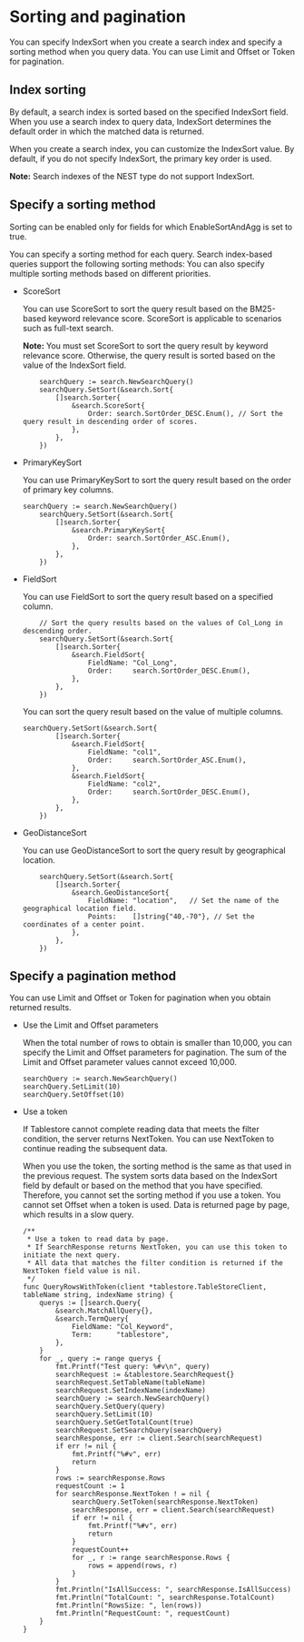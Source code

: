 # Sorting and pagination

You can specify IndexSort when you create a search index and specify a sorting method when you query data. You can use Limit and Offset or Token for pagination.

## Index sorting

By default, a search index is sorted based on the specified IndexSort field. When you use a search index to query data, IndexSort determines the default order in which the matched data is returned.

When you create a search index, you can customize the IndexSort value. By default, if you do not specify IndexSort, the primary key order is used.

**Note:** Search indexes of the NEST type do not support IndexSort.

## Specify a sorting method

Sorting can be enabled only for fields for which EnableSortAndAgg is set to true.

You can specify a sorting method for each query. Search index-based queries support the following sorting methods: You can also specify multiple sorting methods based on different priorities.

-   ScoreSort

    You can use ScoreSort to sort the query result based on the BM25-based keyword relevance score. ScoreSort is applicable to scenarios such as full-text search.

    **Note:** You must set ScoreSort to sort the query result by keyword relevance score. Otherwise, the query result is sorted based on the value of the IndexSort field.

    ```
        searchQuery := search.NewSearchQuery()
        searchQuery.SetSort(&search.Sort{
            []search.Sorter{
                &search.ScoreSort{
                    Order: search.SortOrder_DESC.Enum(), // Sort the query result in descending order of scores.
                },
            },
        })
    ```

-   PrimaryKeySort

    You can use PrimaryKeySort to sort the query result based on the order of primary key columns.

    ```
    searchQuery := search.NewSearchQuery()
        searchQuery.SetSort(&search.Sort{
            []search.Sorter{
                &search.PrimaryKeySort{
                    Order: search.SortOrder_ASC.Enum(),
                },
            },
        })
    ```

-   FieldSort

    You can use FieldSort to sort the query result based on a specified column.

    ```
        // Sort the query results based on the values of Col_Long in descending order.
        searchQuery.SetSort(&search.Sort{
            []search.Sorter{
                &search.FieldSort{
                    FieldName: "Col_Long",
                    Order:     search.SortOrder_DESC.Enum(),
                },
            },
        })
    ```

    You can sort the query result based on the value of multiple columns.

    ```
    searchQuery.SetSort(&search.Sort{
            []search.Sorter{
                &search.FieldSort{
                    FieldName: "col1",
                    Order:     search.SortOrder_ASC.Enum(),
                },
                &search.FieldSort{
                    FieldName: "col2",
                    Order:     search.SortOrder_DESC.Enum(),
                },
            },
        })
    ```

-   GeoDistanceSort

    You can use GeoDistanceSort to sort the query result by geographical location.

    ```
        searchQuery.SetSort(&search.Sort{
            []search.Sorter{
                &search.GeoDistanceSort{
                    FieldName: "location",   // Set the name of the geographical location field.
                    Points:    []string{"40,-70"}, // Set the coordinates of a center point.
                },
            },
        })
    ```


## Specify a pagination method

You can use Limit and Offset or Token for pagination when you obtain returned results.

-   Use the Limit and Offset parameters

    When the total number of rows to obtain is smaller than 10,000, you can specify the Limit and Offset parameters for pagination. The sum of the Limit and Offset parameter values cannot exceed 10,000.

    ```
    searchQuery := search.NewSearchQuery()
    searchQuery.SetLimit(10)
    searchQuery.SetOffset(10) 
    ```

-   Use a token

    If Tablestore cannot complete reading data that meets the filter condition, the server returns NextToken. You can use NextToken to continue reading the subsequent data.

    When you use the token, the sorting method is the same as that used in the previous request. The system sorts data based on the IndexSort field by default or based on the method that you have specified. Therefore, you cannot set the sorting method if you use a token. You cannot set Offset when a token is used. Data is returned page by page, which results in a slow query.

    ```
    /**
     * Use a token to read data by page.
     * If SearchResponse returns NextToken, you can use this token to initiate the next query.
     * All data that matches the filter condition is returned if the NextToken field value is nil.
     */
    func QueryRowsWithToken(client *tablestore.TableStoreClient, tableName string, indexName string) {
        querys := []search.Query{
            &search.MatchAllQuery{},
            &search.TermQuery{
                FieldName: "Col_Keyword",
                Term:      "tablestore",
            },
        }
        for _, query := range querys {
            fmt.Printf("Test query: %#v\n", query)
            searchRequest := &tablestore.SearchRequest{}
            searchRequest.SetTableName(tableName)
            searchRequest.SetIndexName(indexName)
            searchQuery := search.NewSearchQuery()
            searchQuery.SetQuery(query)
            searchQuery.SetLimit(10)
            searchQuery.SetGetTotalCount(true)
            searchRequest.SetSearchQuery(searchQuery)
            searchResponse, err := client.Search(searchRequest)
            if err != nil {
                fmt.Printf("%#v", err)
                return
            }
            rows := searchResponse.Rows
            requestCount := 1
            for searchResponse.NextToken ! = nil {
                searchQuery.SetToken(searchResponse.NextToken)
                searchResponse, err = client.Search(searchRequest)
                if err != nil {
                    fmt.Printf("%#v", err)
                    return
                }
                requestCount++
                for _, r := range searchResponse.Rows {
                    rows = append(rows, r)
                }
            }
            fmt.Println("IsAllSuccess: ", searchResponse.IsAllSuccess)
            fmt.Println("TotalCount: ", searchResponse.TotalCount)
            fmt.Println("RowsSize: ", len(rows))
            fmt.Println("RequestCount: ", requestCount)
        }
    }
    ```


